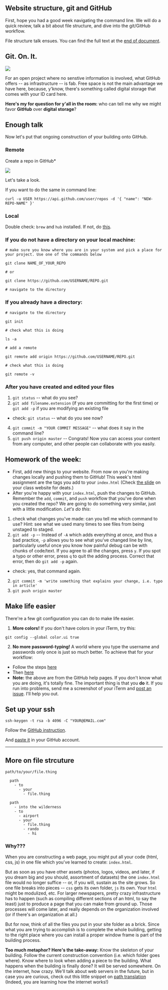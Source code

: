 ## Website structure, git and GitHub

First, hope you had a good week navigating the command line. We will do a quick review, talk a bit about file structure, and dive into the git/GitHub workflow.

File structure talk ensues. You can find the full text at the [end of document](https://github.com/jueyang/know-your-tools/blob/master/1-use-git.md#more-on-file-strcuture).

## Git. On. It.

![](http://i.giphy.com/x4O0fjpQfoBZS.gif)

For an open project where no senstive information is involved, what GitHub offers -- as infrastructure -- is fab. Free space is not the main advantage we have here, because, y'know, there's something called digital storage that comes with your ID card here. 

**Here's my for question for y'all in the room:** who can tell me why we might favor **GitHub** over **digital storage**?

## Enough talk

Now let's put that ongoing construction of your building onto GitHub.

### Remote

Create a repo in GitHub*

![](http://cl.ly/1a0S1t3m1e46/Screen%20Shot%202016-02-03%20at%203.25.56%20PM.png)

Let's take a look.

If you want to do the same in command line:

`curl -u USER https://api.github.com/user/repos -d '{ "name": "NEW-REPO-NAME" }'`

### Local

Double check: `brew` and `hub` installed. If not, do [this](https://gist.github.com/jueyang/bc6c5d84451d3eb657d2).

### If you **do not** have a directory on your local machine:

```
# make sure you know where you are in your system and pick a place for your project. Use one of the commands below

git clone NAME_OF_YOUR_REPO

# or

git clone https://github.com/USERNAME/REPO.git

# navigate to the directory
```

### If you already have a directory:

```
# navigate to the directory

git init

# check what this is doing

ls -a

# add a remote

git remote add origin https://github.com/USERNAME/REPO.git

# check what this is doing

git remote -v
```

### After you have created and edited your files

1. `git status` -- what do you see?
3. `git add filename.extension` (if you are committing for the first time) or `git add -p` if you are modifying an existing file
  - check: `git status` -- what do you see now?
4. `git commit -m "YOUR COMMIT MESSAGE"` -- what does it say in the command line?
6. `git push origin master` -- Congrats! Now you can access your content from any computer, and other people can collaborate with you easily.

## Homework of the week:

- First, add new things to your website. From now on you're making changes locally and pushing them to GitHub! This week's html assignment are the tags you add to your `index.html` (Check [the slide](http://mlouttit.com/cuny/lessons/w2/#/9/2) on your class website for deats.)
- After you're happy with your `index.html`, push the changes to GitHub. Remember the `add`, `commit`, and `push` workflow that you've done when you created the repo? We are going to do something very similar, just with a little modification. _Let's do this_:

1. check what changes you've made: can you tell me which command to use? Hint: see what we used many times to see files from being unstaged to staged.
2. `git add -p` -- Instead of `-A` which adds everything at once, and thus a bad practice, `-p` allows you to see what you've changed line by line, particularly useful once you know how painful debug can be with chunks of code/text. If you agree to all the changes, press `y`. If you spot a typo or other error, press `q` to quit the adding process. Correct that error, then do `git add -p` again.
  - check: yes, that command again.
2. `git commit -m 'write something that explains your change, i.e. typo in article'`
4. `git push origin master`

## Make life easier

There're a few git configuration you can do to make life easier. 

1. **More colors!** If you don't have colors in your iTerm, try this:
  ```
  git config --global color.ui true
  ```
2. **No more password-typing!** A world where you type the username and passwords only once is just so much better. To achieve that for your workflow:
  - Follow the steps [here](https://help.github.com/articles/set-up-git/#platform-mac)
  - Then [here](https://help.github.com/articles/caching-your-github-password-in-git/)
  - **Note:** the above are from the GitHub help pages. If you don't know what you are doing, it's totally fine. The important thing is that you **do** it. If you run into problems, send me a screenshot of your iTerm and [post an issue](https://github.com/jueyang/know-your-tools/issues). I'll help you out.

## Set up your ssh

```
ssh-keygen -t rsa -b 4096 -C "YOUR@EMAIL.com"
```

Follow the [GitHub instruction](https://help.github.com/articles/generating-a-new-ssh-key/).

And [paste it](https://help.github.com/articles/adding-a-new-ssh-key-to-your-github-account/) in your GitHub account.

---
## More on file strcuture

`path/to/your/file.thing`

```
  path
    - to
      - your
        - file.thing
```

```
  path
    - into the wilderness
    - to
      - airport
      - your
        - file.thing
        - rando
          - hi
```

### Why???

When you are constructing a web page, you might put all your code (html, css, js) in one file which you've learned to create: `index.html`.

But as soon as you have other assets (photos, logos, videos, and later, if you dream big and you should, assortment of datasets) the one `index.html` file would no longer suffice -- or, if you will, sustain as the site grows. So one file breaks into pieces -- `css` gets its own folder, `js` its own. Your `html` might be modulized, etc. For larger newspapers, pretty crazy infrastructure has to happen (such as compiling different sections of an html, to say the least) just to produce a page that you can make from ground up. Those processes will come later, and really depends on the organization involved (or if there's an organization at all.)

But for now, think of all the files you put in your site folder as a brick. Since what you are trying to accomplish is to complete the whole building, getting to the right place where you can install a proper window frame is part of the building process.

**Too much metaphor? Here's the take-away:** Know the skeleton of your building. Follow the current construction convention (i.e. which folder goes where). Know where to look when adding a piece to the building. What happens when the building is finally done? It will be served somewhere. On the internet, how crazy. We'll talk about web servers in the future, but in case you are curious, check out this little snippet on [path translation](http://en.wikipedia.org/wiki/Web_server#Path_translation) (Indeed, you are learning how the internet works!)
